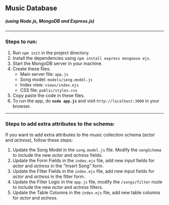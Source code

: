 ## Music Database
##### (using Node.js, MongoDB and Express.js)
___

### Steps to run:
1. Run `npm init` in the project directory.
2. Install the dependencies using `npm install express mongoose ejs`.
3. Start the MongoDB server in your machine.
4. Create these files:
   - Main server file: `app.js`
   - Song model: `models/song.model.js`
   - Index view: `views/index.ejs`
   - CSS file: `public/styles.css`
5. Copy paste the code in these files.
6. To run the app, do **`node app.js`** and visit `http://localhost:3000` in your browser.
___

### Steps to add extra attributes to the schema:
If you want to add extra attributes to the music collection schema (*actor* and *actress*), follow these steps:
1. Update the Song Model in the `song.model.js` file. Modify the `songSchema` to include the new *actor* and *actress* fields.
2. Update the Form Fields in the `index.ejs` file, add new input fields for *actor* and *actress* in the "Insert Song" form.
3. Update the Filter Fields in the `index.ejs` file, add new input fields for *actor* and *actress* in the filter form.
4. Update the Filter Logic in the `app.js` file, modify the `/songs/filter` route to include the new *actor* and *actress* filters.
5. Update the Table Columns in the `index.ejs` file, add new table columns for *actor* and *actress*.